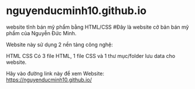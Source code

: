 # nguyenducminh10.github.io
website tĩnh bán mỹ phẩm bằng HTML/CSS
#Đây là website cở bản bán mỹ phẩm của Nguyễn Đức Minh.

Website này sử dụng 2 nền tảng công nghệ:

HTML
CSS
Có 3 file HTML, 1 file CSS và 1 thư mục/folder lưu data cho website.

Hãy vào đường link này để xem Website: https://nguyenducminh10.github.io/
